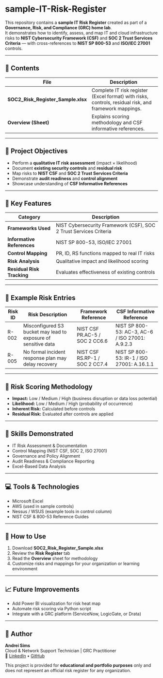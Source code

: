 # sample-IT-Risk-Register

This repository contains a **sample IT Risk Register** created as part of a **Governance, Risk, and Compliance (GRC) home lab**.  
It demonstrates how to identify, assess, and map IT and cloud infrastructure risks to **NIST Cybersecurity Framework (CSF)** and **SOC 2 Trust Services Criteria** — with cross-references to **NIST SP 800-53** and **ISO/IEC 27001** controls.

---

## 📂 Contents
| File | Description |
|------|--------------|
| **SOC2_Risk_Register_Sample.xlsx** | Complete IT risk register (Excel format) with risks, controls, residual risk, and framework mappings. |
| **Overview (Sheet)** | Explains scoring methodology and CSF informative references. |

---

## 🎯 Project Objectives
- Perform a **qualitative IT risk assessment** (impact × likelihood)
- Document **existing security controls** and **residual risk**
- Map risks to **NIST CSF** and **SOC 2 Trust Services Criteria**
- Demonstrate **audit readiness** and **control alignment**
- Showcase understanding of **CSF Informative References**

---

## 🧩 Key Features
| Category | Description |
|-----------|--------------|
| **Frameworks Used** | NIST Cybersecurity Framework (CSF), SOC 2 Trust Services Criteria |
| **Informative References** | NIST SP 800-53, ISO/IEC 27001 |
| **Control Mapping** | PR, ID, RS functions mapped to real IT risks |
| **Risk Analysis** | Qualitative impact and likelihood scoring |
| **Residual Risk Tracking** | Evaluates effectiveness of existing controls |

---

## 🧠 Example Risk Entries

| Risk ID | Risk Description | Framework Reference | CSF Informative Reference |
|----------|------------------|----------------------|-----------------------------|
| R-002 | Misconfigured S3 bucket may lead to exposure of sensitive data | NIST CSF PR.AC-5 / SOC 2 CC6.6 | NIST SP 800-53: AC-3, AC-6 / ISO 27001: A.9.2.3 |
| R-005 | No formal incident response plan may delay recovery | NIST CSF RS.RP-1 / SOC 2 CC7.4 | NIST SP 800-53: IR-1 / ISO 27001: A.16.1.1 |

---

## 🧮 Risk Scoring Methodology
- **Impact:** Low / Medium / High (business disruption or data loss potential)  
- **Likelihood:** Low / Medium / High (probability of occurrence)  
- **Inherent Risk:** Calculated before controls  
- **Residual Risk:** Evaluated after controls are applied  

---

## 🧰 Skills Demonstrated
- IT Risk Assessment & Documentation  
- Control Mapping (NIST CSF, SOC 2, ISO 27001)  
- Governance and Policy Alignment  
- Audit Readiness & Compliance Reporting  
- Excel-Based Data Analysis  

---

## 💻 Tools & Technologies
- Microsoft Excel  
- AWS (used in sample controls)  
- Nessus / WSUS (example tools in control column)  
- NIST CSF & 800-53 Reference Guides  

---

## 🧠 How to Use
1. Download **SOC2_Risk_Register_Sample.xlsx**  
2. Review the **Risk Register** tab  
3. Read the **Overview** sheet for methodology  
4. Customize risks and mappings for your organization or learning environment  

---

## 📈 Future Improvements
- Add Power BI visualization for risk heat map  
- Automate risk scoring via Python script  
- Integrate with a GRC platform (ServiceNow, LogicGate, or Drata)

---

## 👤 Author
**Andrei Sims**  
Cloud & Network Support Technician | GRC Practitioner  
🔗 [LinkedIn](https://linkedin.com/in/andrei-sims-ab040426/) • [GitHub](https://github.com/andreisims)

This project is provided for **educational and portfolio purposes** only and does not represent an official risk register for any organization.

